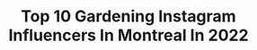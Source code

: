 ---
title: Top 10 Gardening Instagram Influencers In Montreal In 2022
description: >-
  Find top gardening Instagram influencers in Montreal in 2022. Most popular hashtags: #gardening #montreal #nature #garden.
platform: Instagram
hits: 10
text_top: Analyze the best Instagram profiles on inBeat.
text_bottom: Our platform aggregates 10 Instagram influencers like this in Montreal, Canada for you to work with.
profiles:
  - username: "justgreen_904"
    fullname: >-
      💚Justin Vachon💚
    bio: >-
      🌱Passion for plants,green living 🦋Animals and Nature 🎨Arts and Design 📸All pictures are my own (iPhone7) 👬@john.oue 🇨🇦 From Montreal, Quebec
    location: "Canada"
    followers: 2356
    engagement: 1294
    commentsToLikes: 0.048188
    id: ckaoydz6gh4360i78cq5w3gtc
    verified: false
    hashtags: "#plantcollection, #aroidsofinstagram, #plantdecor, #plants"
  - username: "urbanveggiegarden"
    fullname: >-
      Luay - Urban Farm and Kitchen©
    bio: >-
      Urban gardener | 👨‍🌾 Cook |👨‍🍳 Photographer 📷 Grows, cooks & eats food! All content copyrighted. Visit our shop & blog for recipes and growing guides.
    location: "Canada"
    followers: 35110
    engagement: 333
    commentsToLikes: 0.030871
    id: ckaor4yxdlr450i7803ll30a4
    verified: false
    hashtags: "#food52, #thekitchn, #foodgasm, #food"
  - username: "la.mouette"
    fullname: >-
      Florence
    bio: >-
      👒 Graphiste/Illustratrice freelance - @ateliermouette Blogueuse Lifestyle 🇫🇷 📍 Montréal 🇨🇦 Autiste 🍃 💌 hello@la-mouette.com 📸 @lamouette.instants
    location: "Canada"
    followers: 22778
    engagement: 564
    commentsToLikes: 0.041513
    id: ck55ptio1bcg80i11u9gk175z
    verified: false
    hashtags: "#embracingtheseasons, #homedecor, #wanderfolk, #ournaturedays"
  - username: "sarah.la.lune"
    fullname: >-
      Sarah QL 🌙
    bio: >-
      ☾ La tête dans la lune & les mains dans la terre ☾ ↠ • Montreal, QC ⋒ @shop_sarahlalune + Graphiste-créatrice de contenu 👩‍🌾 @junglefleur.mtl
    location: "Canada"
    followers: 9053
    engagement: 650
    commentsToLikes: 0.025486
    id: ck6ugnnss42ia0j71yavmjr75
    verified: false
    hashtags: "#fallcolors, #explorequebec, #crazyplantlady, #plantsmakepeoplehappy"
  - username: "therubygore"
    fullname: >-
      𝑹𝑼𝑩𝒀 𝑮𝑶𝑹𝑬 🕷
    bio: >-
      Dark Illustrative Tattoos 🥀 Powered by Plants 💯 Vegan Supplies 🌱 Toronto • Philly 𝑩𝑶𝑶𝑲 𝑵𝑶𝑾 👇 contact@therubygore.com 💌 #botanicaltattoo #torontotattoo
    location: "Canada"
    followers: 41710
    engagement: 74
    commentsToLikes: 0.019214
    id: ck55klzwezmq90i112lqh2ibz
    verified: false
    hashtags: "#torontoinknews, #spring, #healed, #ladytattooers"
  - username: "amyin613"
    fullname: >-
      Amy in 613 • Ottawa blogger
    bio: >-
      Helping brands big and small connect with a community that cares. Skin cancer survivor. Cat mom. No MLMs. She/her. . Rates+Pitches: amyin613@gmail.com
    location: "Canada"
    followers: 18495
    engagement: 519
    commentsToLikes: 0.305238
    id: ck5pzkx451hac0i11twq5hqer
    verified: false
    hashtags: "#mysizerox, #socialdistancing, #barrhaven, #ottawa"
  - username: "ladymarielle"
    fullname: >-
      Marielle Altenor
    bio: >-
      🇨🇦🇭🇹 Mom x 3 🧑🏽‍🦱🧒🏾👶🏽 Blogger | Foodie | Lifestyle | Home Decor | Plant Mom🌿Sharing our everyday moments 💕#whatjazzylikes marielle.altenor@gmail.com
    location: "Canada"
    followers: 33735
    engagement: 96
    commentsToLikes: 0.187996
    id: ck6u5apno8jc90j71w0gq7jmz
    verified: false
    hashtags: "#target, #standmixer, #bakersgonnabake, #bakefromscratch"
  - username: "landscape.first"
    fullname: >-
      Landscape First
    bio: >-
      A cultural, social and political challenge for the cities of the 21st century @landscapefirst #landscapefirst
    location: "Canada"
    followers: 56369
    engagement: 137
    commentsToLikes: 0.001922
    id: ck8t63rbxc5hf0j78kqvhm4t2
    verified: false
    hashtags: "#landscape, #landskapsarkitektur, #paysage, #designurbano"
  - username: "birdofbalance"
    fullname: >-
      amber✌🏼
    bio: >-
      ⋒ Living in our old home with a yellow door ⋒ Sharing stories and some 💛 ⋒⁣⁣ Seeking magic through my lens @amberwinnikphoto 📍Ontario, Canada
    location: "Canada"
    followers: 25951
    engagement: 414
    commentsToLikes: 0.070354
    id: ck14kytpss0fn0i19ylqlc3zn
    verified: false
    hashtags: "#canada, #royalerescues, #royaletotherescue, #royalepets"
  - username: "yourconcretesource"
    fullname: >-
      Your Concrete Source
    bio: >-
      A window into the #world of #concrete! 📈Featuring #awesome and #inspiring content! ▶️Join the movement follow @yourconcretesource 💎💎💎💎💎
    location: "Canada"
    followers: 85535
    engagement: 81
    commentsToLikes: 0.037709
    id: ck5qctehgs8oy0i11ori5fkux
    verified: false
    hashtags: "#beton, #concretecountertops, #architecture, #handmade"
---